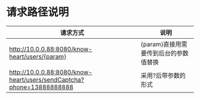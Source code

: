 # 请求路径说明

| 请求方式 | 说明 |
| -- | -- |
| http://10.0.0.88:8080/know-heart/users/{param} | {param}直接用需要传到后台的参数值替换 |
| http://10.0.0.88:8080/know-heart/users/sendCaptcha?phone=13888888888 | 采用?后带参数的形式 |

